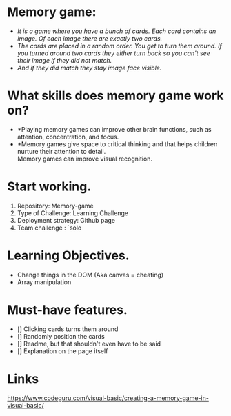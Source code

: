 
# Memory game:

 * *It is a game where you have a bunch of cards. Each card contains an image. Of each image there are exactly two cards.* 
 * *The cards are placed in a random order. You get to turn them around. If you turned around two cards they either turn back so you can't see their image if they did not match.*
 * *And if they did match they stay image face visible.*
 
# What skills does memory game work on?

* *Playing memory games can improve other brain functions, such as attention, concentration, and focus.  
* *Memory games give space to critical thinking and that helps children nurture their attention to detail.   
Memory games can improve visual recognition.
# Start working. 
1. Repository: Memory-game
1. Type of Challenge: Learning Challenge
1. Deployment strategy: Github page
1. Team challenge : `solo

# Learning Objectives.
- Change things in the DOM (Aka canvas = cheating)
- Array manipulation

# Must-have features.

- [] Clicking cards turns them around
- [] Randomly position the cards
- [] Readme, but that shouldn't     even     have to be said
- [] Explanation on the page itself

# Links
https://www.codeguru.com/visual-basic/creating-a-memory-game-in-visual-basic/